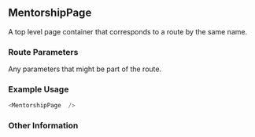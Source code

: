 ## MentorshipPage
A top level page container that corresponds to a route by the same name.

### Route Parameters
Any parameters that might be part of the route.

### Example Usage

```js
<MentorshipPage  />
```


### Other Information
